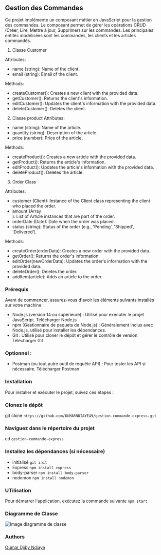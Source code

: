 ## Gestion des Commandes

Ce projet implémente un composant métier en JavaScript pour la gestion des commandes. Le composant permet de gérer les opérations CRUD (Créer, Lire, Mettre à jour, Supprimer) sur les commandes. Les principales entités modélisées sont les commandes, les clients et les articles commandés.


1. Classe Customer

Attributes:
- name (string): Name of the client.
- email (string): Email of the client.
    
Methods:
- createCustomer(): Creates a new client with the provided data.
- getCustomer(): Returns the client's information.
- editCustomer(): Updates the client's information with the provided data.
- deleteCustomer(): Deletes the client.

2. Classe product
Attributes:
- name (string): Name of the article.
- quantity (string): Description of the article.
- price (number): Price of the article.

Methods:
- createProduct(): Creates a new article with the provided data.
- getProduct(): Returns the article's information.
- editProduct(): Updates the article's information with the provided data.
- deleteProduct(): Deletes the article.

3. Order Class

Attributes:
- customer (Client): Instance of the Client class representing the client who placed the order.
- amount (Array<Article>): List of Article instances that are part of the order.
- orderDate (Date): Date when the order was placed.
- status (string): Status of the order (e.g., 'Pending', 'Shipped', 'Delivered').

Methods:
- createOrder(orderData): Creates a new order with the provided data.
- getOrder(): Returns the order's information.
- editOrder(newOrderData): Updates the order's information with the provided data.
- deleteOrder(): Deletes the order.
- addItem(article): Adds an article to the order.
    
### Prérequis
Avant de commencer, assurez-vous d'avoir les éléments suivants installés sur votre machine :

- Node.js (version 14 ou supérieure) : Utilisé pour exécuter le projet JavaScript. Télécharger Node.js
- npm (Gestionnaire de paquets de Node.js) : Généralement inclus avec Node.js, utilisé pour installer les dépendances.
- Git : Utilisé pour cloner le dépôt et gérer le contrôle de version. Télécharger Git

### Optionnel :
- Postman (ou tout autre outil de requête API) : Pour tester les API si nécessaire. Télécharger Postman

### Installation
Pour installer et exécuter le projet, suivez ces étapes :

### Clonez le dépôt
git clone ````https://github.com/OUMARNDIAYE49/gestion-commande-express.git````

### Naviguez dans le répertoire du projet
cd ```gestion-commande-express```

### Installez les dépendances (si nécessaire)
- initialisé ```git init```
- Express ```npm install express```
- body-parser ```npm install body-parser```
- nodemon ```npm install nodemon```

### UTilisation
Pour démarrer l'application, exécutez la commande suivante 
 ```npm start ```

### Diagramme de  Classe

![Image diagramme de classe](./assets/image-diagrame-class.jpeg)


### Authors
[Oumar Djiby Ndiaye ](https://github.com/OUMARNDIAYE49/gestion-commande-express.gitt)